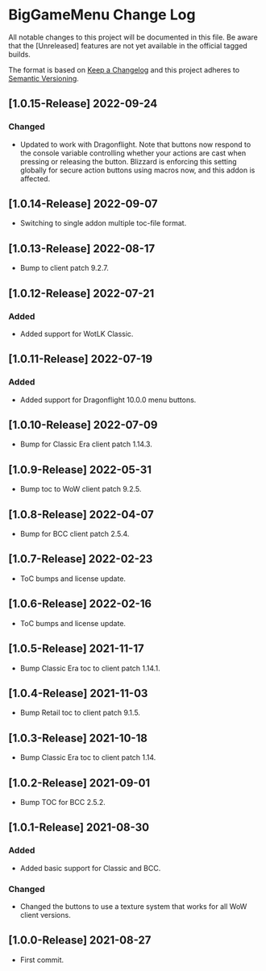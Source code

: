 # BigGameMenu Change Log
All notable changes to this project will be documented in this file. Be aware that the [Unreleased] features are not yet available in the official tagged builds.

The format is based on [Keep a Changelog](http://keepachangelog.com/)
and this project adheres to [Semantic Versioning](http://semver.org/).

## [1.0.15-Release] 2022-09-24
### Changed
- Updated to work with Dragonflight. Note that buttons now respond to the console variable controlling whether your actions are cast when pressing or releasing the button. Blizzard is enforcing this setting globally for secure action buttons using macros now, and this addon is affected.

## [1.0.14-Release] 2022-09-07
- Switching to single addon multiple toc-file format.

## [1.0.13-Release] 2022-08-17
- Bump to client patch 9.2.7.

## [1.0.12-Release] 2022-07-21
### Added
- Added support for WotLK Classic.

## [1.0.11-Release] 2022-07-19
### Added
- Added support for Dragonflight 10.0.0 menu buttons.

## [1.0.10-Release] 2022-07-09
- Bump for Classic Era client patch 1.14.3.

## [1.0.9-Release] 2022-05-31
- Bump toc to WoW client patch 9.2.5.

## [1.0.8-Release] 2022-04-07
- Bump for BCC client patch 2.5.4.

## [1.0.7-Release] 2022-02-23
- ToC bumps and license update.

## [1.0.6-Release] 2022-02-16
- ToC bumps and license update.

## [1.0.5-Release] 2021-11-17
- Bump Classic Era toc to client patch 1.14.1.

## [1.0.4-Release] 2021-11-03
- Bump Retail toc to client patch 9.1.5.

## [1.0.3-Release] 2021-10-18
- Bump Classic Era toc to client patch 1.14.

## [1.0.2-Release] 2021-09-01
- Bump TOC for BCC 2.5.2.

## [1.0.1-Release] 2021-08-30
### Added
- Added basic support for Classic and BCC.

### Changed
- Changed the buttons to use a texture system that works for all WoW client versions.

## [1.0.0-Release] 2021-08-27
- First commit.
